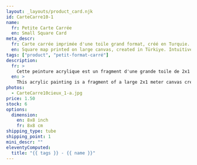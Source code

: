 ```yaml
---
layout: _layouts/product_card.njk
id: CarteCarre10-1
name:
  fr: Petite Carte Carrée
  en: Small Square Card
meta_descr:
  fr: Carte carrée imprimée d'une toile grand format, créé en Turquie. Peinture intuitive de voyage
  en: Square map printed on large canvas, created in Türkiye. Intuitive travel painting
tags: ["product", "petit-format-carré"]
description:
  fr: >
    Cette peinture acrylique est un fragment d'une grande toile de 2x1 mètre créé en Turquie chez un ami, sous une impulsion spontanée de peindre. J'ai donc pris en photo les meilleurs fragments pour en imprimer des cartes et ainsi partager ce souvenir de voyage.
  en: >
    This acrylic painting is a fragment of a large 2x1 meter canvas created in Turkey at a friend's house, under a spontaneous impulse to paint. So I took pictures of the best fragments to print cards and thus share this travel memory.
photos:
  - CarteCarre10cieux_1-a.jpg
price: 1.50
stock: 6
options:
  dimension:
    en: 8x8 inch
    fr: 8x8 cm
shipping_type: tube
shipping_point: 1
mini_descr: ""
eleventyComputed:
  title: "{{ tags }} - {{ name }}"
---
```

